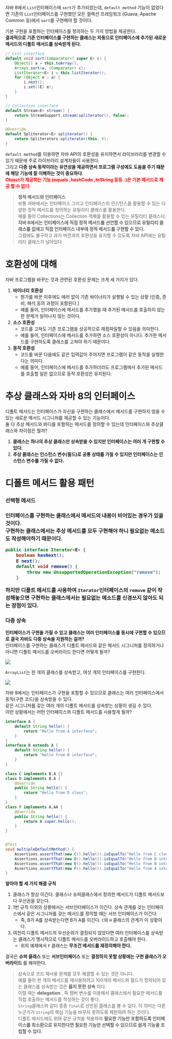 
자바 8에서 `List`인터페이스에 `sort`가 추가되었는데, `default method` 기능이 없었다면 기존의 `List`인터페이스를 구현했던 모든 컬렉션 프레임워크 (Guava, Apache Common 등)에서 `sort`를 구현해야 할 것이다.  
  
기본 구현을 포함하는 인터페이스를 정의하는 두 가지 방법을 제공한다.  
**결과적으로 기존 인터페이스를 구현하는 클래스는 자동으로 인터페이스에 추가된 새로운 메서드의 디폴트 메서드를 상속받게 된다.**  
  
```java
// List interface
default void sort(Comparator<? super E> c) {
    Object[] a = this.toArray();
    Arrays.sort(a, (Comparator) c);
    ListIterator<E> i = this.listIterator();
    for (Object e : a) {
        i.next();
        i.set((E) e);
    }
}

// Collection interface
default Stream<E> stream() {
    return StreamSupport.stream(spliterator(), false);
}

@Override
default Spliterator<E> spliterator() {
    return Spliterators.spliterator(this, 0);
}
```

`default method`를 이용하면 자바 API의 호환성을 유지하면서 라이브러리를 변경할 수 있기 때문에 주로 라이브러리 설계자들이 사용한다.  
그리고 **다중 상속 동작이라는 유연성을 제공하면서 프로그램 구성에도 도움을 주기 떄문에 해당 기능에 잘 이해하는 것이 중요하다.**  
<span style="color:red; font-weight:bold">Object가 제공하는 기능 (equals ,hashCode ,toString 등등..)은 기본 메서드로 제공 할 수 없다  
  
> **정적 메서드와 인터페이스**  
> 보통 자바에서는 인터페이스 그리고 인터페이스의 인스턴스를 활용할 수 있는 다양한 정적 메서드를 정의하는 유틸리티 클래스를 활용한다.  
> 예를 들어 Collections는 Collection 객체를 활용할 수 있는 유틸리티 클래스다.  
> **자바 8에서는 인터페이스에 직접 정적 메서드를 선언할 수 있으므로 유틸리티 클래스를 없애고 직접 인터페이스 내부에 정적 메서드를 구현할 수 있다.**  
> 그럼에도 불구하고 과거 버전과의 호환성을 유지할 수 있도록 자바 API에는 유틸리티 클래스가 남아있다.

# 호환성에 대해

자바 프로그램을 바꾸는 것과 관련된 호환성 문제는 크게 세 가지가 있다.  
  
1. **바이너리 호환성**
   - 뭔가를 바꾼 이후에도 에러 없이 기존 바이너리가 실행될 수 있는 상황 (인증, 준비, 해석 등의 과정이 포함된다.)
   - 예를 들어, 인터페이스에 메서드를 추가했을 때 추가된 메서드를 호출하지 않는 한 문제가 일어나지 않는 것이다.
2. **소스 호환성**
   - 코드를 고쳐도 기존 프로그램을 성공적으로 재컴파일할 수 있음을 의미한다.
   - 예를 들어, 인터페이스에 메서드를 추가하면 소스 호환성이 아니다. 추가한 메서드를 구현하도록 클래스를 고쳐야 하기 때문이다.
3. **동작 호환성**
   - 코드를 바꾼 다음에도 같은 입력값이 주어지면 프로그램이 같은 동작을 실행한다는 의미다.
   - 예를 들어, 인터페이스에 메서드를 추가하더라도 프로그램에서 추가된 메서드를 호출할 일은 없으므로 동작 호환성은 유지된다.

# 추상 클래스와 자바 8의 인터페이스

디폴트 메서드는 인터페이스가 자신을 구현하는 클래스에서 메서드를 구현하지 않을 수 있는 새로운 메서드 시그니처를 제공할 수 있는 기능이다.  
둘 다 추상 메서드와 바디를 포함하는 메서드를 정의할 수 있는데 인터페이스와 추상클래스와 차이점은 뭘까?  

1. **클래스는 하나의 추상 클래스만 상속받을 수 있지만 인터페이스는 여러 개 구현할 수 있다.**
2. **추상 클래스는 인스턴스 변수(필드)로 공통 상태를 가질 수 있지만 인터페이스는 인스턴스 변수를 가질 수 없다.**
  
# 디폴트 메서드 활용 패턴

<h3>선택형 메서드<h3>

인터페이스를 구현하는 클래스에서 메서드의 내용이 비어있는 경우가 있을 것이다.  
구현하는 클래스에서는 추상 메서드를 모두 구현해야 하니 필요없는 메소드도 작성해야하기 때문이다.  

```java
public interface Iterator<E> {
    boolean hasNext();
    E next();
    default void remove() {
        throw new UnsupportedOperationException("remove");
    }
```

하지만 디폴트 메서드를 사용하여 `Iterator`인터페이스의 `remove` 같이 작성해놓으면 구현하는 클래스에서는 필요없는 메소드를 신경쓰지 않아도 되는 장점이 있다.  

<h3>다중 상속</h3>

**인터페이스가 구현을 가질 수 있고 클래스는 여러 인터페이스를 동시에 구현할 수 있으므로 결국 자바도 다중 상속을 지원하는 걸까?**  
인터페이스를 구현하는 클래스가 디폴트 메서드와 같은 메서드 시그니처를 정의하거나 아니면 디폴트 메서드를 오버라이드 한다면 어떻게 될까?  
  
![](./imgs/functionalInterface-lambda/inheritance.png)

`ArrayList`는 한 개의 클래스를 상속받고, 여섯 개의 인터페이스를 구현한다.  

![](./imgs/functionalInterface-lambda/arrayListDiagram.png)

자바 8에서는 인터페이스가 구현을 포함할 수 있으므로 클래스는 여러 인터페이스에서 동작(구현 코드)을 상속받을 수 있다.  
같은 시그니처를 갖는 여러 개의 디폴트 메서드를 상속받는 상황이 생길 수 있다.  
이런 상황에서는 어떤 인터페이스와 디폴트 메서드를 사용할게 될까?  
  
```java
interface A {
    default String hello() {
        return "Hello from A interface";
    }
}
interface B extends A {
    default String hello() {
        return "Hello from B interface";
    }
}

class C implements B,A {}
class D implements B,A {
    @Override
    public String hello() {
        return "Hello from D class";
    }
}
class F implements A,AA {
    @Override
    public String hello() {
        return A.super.hello();
    }
}


@Test
void multipleDefaultMethod() {
    Assertions.assertThat(new C().hello()).isEqualTo("Hello from C class");
    Assertions.assertThat(new D().hello()).isEqualTo("Hello from B interface");
    Assertions.assertThat(new E().hello()).isEqualTo("Hello from B interface");
    Assertions.assertThat(new F().hello()).isEqualTo("Hello from A interface");
}
```

**알아야 할 세 가지 해결 규칙**  
1. 클래스가 항상 이긴다. 클래스나 슈퍼클래스에서 정의한 메서드가 디폴트 메서드보다 우선권을 갖는다.
2. 1번 규칙 이외의 상황에서는 서브인터페이스가 이긴다. 상속 관계를 갖는 인터페이스에서 같은 시그니처를 갖는 메서드를 정의할 때는 서브 인터페이스가 이긴다.
   - 즉, B가 A를 상속받는다면 B가 A를 이긴다. `C`와 `H` 클래스의 관계가 이 상황이다.
3. 여전히 디폴트 메서드의 우선순위가 결정되지 않았다면 여러 인터페이스를 상속받는 클래스가 명시적으로 디폴트 메서드를 오버라이드하고 호출해야 한다.
   - 위의 예제에서 `F` 클래스는 **무조건 메서드를 재정의해야 한다.**
  
결국은 **슈퍼 클래스** 또는 **서브인터페이스** 또는 **결정하지 못할 상황에는 구현 클래스가 오버라이드** 를 해야한다.  

> 상속으로 코드 재사용 문제를 모두 해결할 수 있는 것은 아니다.  
> 예를 들어 한 개의 메서드를 재사용하려고 100개의 메서드와 필드가 정의되어 있는 클래스를 상속받는 것은 **옳지 못한 상속** 이다.  
> 이럴 때는 **delegation** , 즉 멤버 변수를 이용해서 클래스에서 필요한 메서드를 직접 호출하는 메서드를 작성하는 것이 좋다.  
> `String`클래스와 같이 종종 `final`로 선언된 클래스를 볼 수 있다. 이 의미는 다른 누군가가 `String`의 핵심 기능을 바꾸지 못하도록 제한하려 하는 것이다.  
> 디폴트 메서드에도 위와 같은 규칙을 적용하여 **필요한 기능만 포함하도록 인터페이스를 최소환으로 유지한다면 필요한 기능만 선택할 수 있으므로 쉽게 기능을 조립할 수 있다.**  
